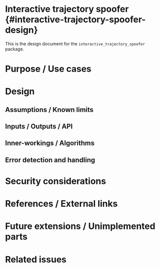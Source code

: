 Interactive trajectory spoofer {#interactive-trajectory-spoofer-design}
===========

This is the design document for the `interactive_trajectory_spoofer` package.


# Purpose / Use cases
<!-- Required -->
<!-- Things to consider:
    - Why did we implement this feature? -->

# Design
<!-- Required -->
<!-- Things to consider:
    - How does it work? -->

## Assumptions / Known limits
<!-- Required -->

## Inputs / Outputs / API
<!-- Required -->

## Inner-workings / Algorithms
<!-- If applicable -->


## Error detection and handling
<!-- Required -->

# Security considerations
<!-- Required -->
<!-- Things to consider:
- Spoofing (How do you check for and handle fake input?)
- Tampering (How do you check for and handle tampered input?)
- Repudiation (How are you affected by the actions of external actors?).
- Information Disclosure (Can data leak?).
- Denial of Service (How do you handle spamming?).
- Elevation of Privilege (Do you need to change permission levels during execution?) -->

# References / External links
<!-- Optional -->


# Future extensions / Unimplemented parts
<!-- Optional -->

# Related issues
<!-- Required -->
